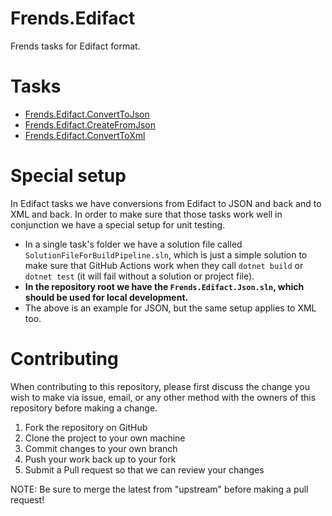 # Frends.Edifact

Frends tasks for Edifact format.

# Tasks

- [Frends.Edifact.ConvertToJson](Frends.Edifact.ConvertToJson/README.md)
- [Frends.Edifact.CreateFromJson](Frends.Edifact.CreateFromJson/README.md)
- [Frends.Edifact.ConvertToXml](Frends.Edifact.ConvertToXml/README.md)

# Special setup

In Edifact tasks we have conversions from Edifact to JSON and back and to XML and back. In order to make sure that those tasks work well in conjunction we have a special setup for unit testing.

- In a single task's folder we have a solution file called `SolutionFileForBuildPipeline.sln`, which is just a simple solution to make sure that GitHub Actions work when they call `dotnet build` or `dotnet test` (it will fail without a solution or project file).
- __In the repository root we have the `Frends.Edifact.Json.sln`, which should be used for local development.__
- The above is an example for JSON, but the same setup applies to XML too.

# Contributing
When contributing to this repository, please first discuss the change you wish to make via issue, email, or any other method with the owners of this repository before making a change.

1. Fork the repository on GitHub
2. Clone the project to your own machine
3. Commit changes to your own branch
4. Push your work back up to your fork
5. Submit a Pull request so that we can review your changes

NOTE: Be sure to merge the latest from "upstream" before making a pull request!
